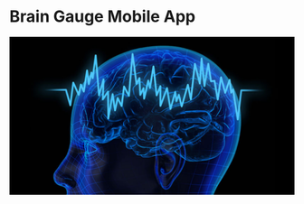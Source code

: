 # Brain Gauge Mobile App

![alt text][logo]

[logo]: https://github.com/mattkrebs2000/ReactNativeBrainGaugeFolder/blob/master/frontend/assets/brain.png